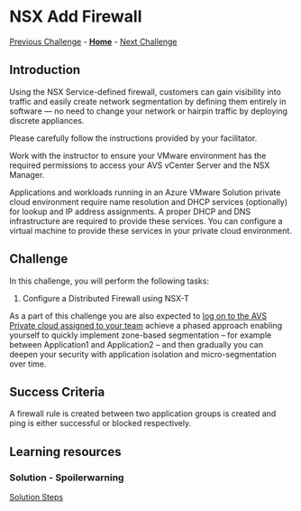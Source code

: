 # NSX Add Firewall

[Previous Challenge](./10-AVS-Migrate-VM.md) - **[Home](../Readme.md)** - [Next Challenge](./12-AVS-Placement-Policy)

## Introduction

Using the NSX Service-defined firewall, customers can gain visibility into traffic and easily create network segmentation by defining them entirely in software — no need to change your network or hairpin traffic by deploying discrete appliances. 

Please carefully follow the instructions provided by your facilitator. 

Work with the instructor to ensure your VMware environment has the required permissions to access your AVS vCenter Server and the NSX Manager.

Applications and workloads running in an Azure VMware Solution private cloud environment require name resolution and DHCP services (optionally) for lookup and IP address assignments. A proper DHCP and DNS infrastructure are required to provide these services. You can configure a virtual machine to provide these services in your private cloud environment.

## Challenge 

In this challenge, you will perform the following tasks:

1. Configure a Distributed Firewall using NSX-T

As a part of this challenge you are also expected to <u>log on to the AVS Private cloud assigned to your team</u> achieve a phased approach enabling yourself to quickly implement zone-based segmentation – for example between Application1 and Application2 – and then gradually you can deepen your security with application isolation and micro-segmentation over time.

## Success Criteria

A firewall rule is created between two application groups is created and ping is either successful or blocked respectively.

## Learning resources

### Solution - Spoilerwarning

[Solution Steps](../Solutionguide/11-NSX-Firewall.md)